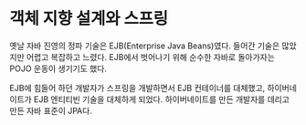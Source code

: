 # 객체 지향 설계와 스프링

옛날 자바 진영의 정파 기술은 EJB(Enterprise Java Beans)였다. 들어간 기술은 많았지만 어렵고 복잡하고 느렸다. EJB에서 벗어나기 위해 순수한 자바로 돌아가자는 POJO 운동이 생기기도 했다.

EJB에 힘들어 하던 개발자가 스프링을 개발하면서 EJB 컨테이너를 대체했고, 하이버네이트가 EJB 엔티티빈 기술을 대체하게 되었다. 하이버네이트를 만든 개발자를 데리고 만든 자바 표준이 JPA다.